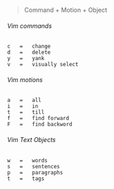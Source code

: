 
> Command + Motion + Object

###### Vim commands

	c	=	change
	d	=	delete
	y	=	yank
	v	=	visually select
	
###### Vim motions

	a	=	all
	i	=	in
	t	=	till
	f	=	find forward
	F	=	find backword

###### Vim Text Objects

	w	=	words
	s	=	sentences
	p	=	paragraphs
	t	=	tags
	

	

	
	
